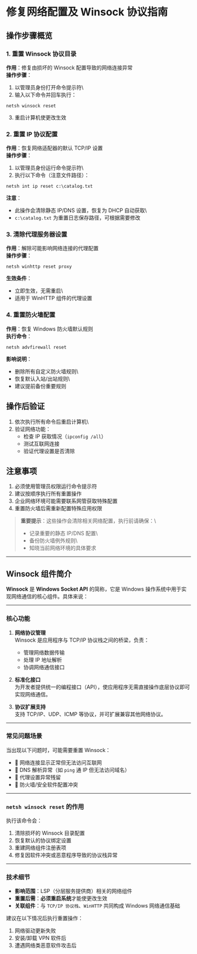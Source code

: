 # 修复网络配置及 Winsock 协议指南

## 操作步骤概览

### 1. 重置 Winsock 协议目录

**作用**：修复由损坏的 Winsock 配置导致的网络连接异常\
**操作步骤**：

1.  以管理员身份打开命令提示符\
2.  输入以下命令并回车执行：

``` batch
netsh winsock reset
```

3.  重启计算机使更改生效

### 2. 重置 IP 协议配置

**作用**：恢复网络适配器的默认 TCP/IP 设置\
**操作步骤**：

1.  以管理员身份运行命令提示符\
2.  执行以下命令（注意文件路径）：

``` batch
netsh int ip reset c:\catalog.txt
```

**注意**：

-   此操作会清除静态 IP/DNS 设置，恢复为 DHCP 自动获取\
-   `c:\catalog.txt` 为重置日志保存路径，可根据需要修改

### 3. 清除代理服务器设置

**作用**：解除可能影响网络连接的代理配置\
**操作步骤**：

``` batch
netsh winhttp reset proxy
```

**生效条件**：

-   立即生效，无需重启\
-   适用于 WinHTTP 组件的代理设置

### 4. 重置防火墙配置

**作用**：恢复 Windows 防火墙默认规则\
**执行命令**：

``` batch
netsh advfirewall reset
```

**影响说明**：

-   删除所有自定义防火墙规则\
-   恢复默认入站/出站规则\
-   建议提前备份重要规则

## 操作后验证

1.  依次执行所有命令后重启计算机\
2.  验证网络功能：
    -   检查 IP 获取情况（`ipconfig /all`）
    -   测试互联网连接
    -   验证代理设置是否清除

## 注意事项

1.  必须使用管理员权限运行命令提示符
2.  建议按顺序执行所有重置操作
3.  企业网络环境可能需要联系网管获取特殊配置
4.  重置防火墙后需重新配置特殊应用权限

> **重要提示**：这些操作会清除相关网络配置，执行前请确保：\
> - 记录重要的静态 IP/DNS 配置\
> - 备份防火墙例外规则\
> - 知晓当前网络环境的具体要求

------------------------------------------------------------------------

## **Winsock** 组件简介

**Winsock** 是 **Windows Socket API** 的简称，它是 Windows 操作系统中用于实现网络通信的核心组件。具体来说：

------------------------------------------------------------------------

### 核心功能

1.  **网络协议管理**\
    Winsock 是应用程序与 TCP/IP 协议栈之间的桥梁，负责：

    -   管理网络数据传输
    -   处理 IP 地址解析
    -   协调网络通信接口

2.  **标准化接口**\
    为开发者提供统一的编程接口（API），使应用程序无需直接操作底层协议即可实现网络通信。

3.  **协议扩展支持**\
    支持 TCP/IP、UDP、ICMP 等协议，并可扩展兼容其他网络协议。

------------------------------------------------------------------------

### 常见问题场景

当出现以下问题时，可能需要重置 Winsock：

-   🚫 网络连接显示正常但无法访问互联网
-   🚫 DNS 解析异常（如 `ping` 通 IP 但无法访问域名）
-   🚫 代理设置异常残留
-   🚫 防火墙/安全软件配置冲突

------------------------------------------------------------------------

### `netsh winsock reset` 的作用

执行该命令会：

1.  清除损坏的 Winsock 目录配置
2.  恢复默认的协议绑定设置
3.  重建网络组件注册表项
4.  修复因软件冲突或恶意程序导致的协议栈异常

------------------------------------------------------------------------

### 技术细节

-   **影响范围**：LSP（分层服务提供商）相关的网络组件
-   **重置后需**：**必须重启系统**才能使更改生效
-   **关联组件**：与 `TCP/IP 协议栈`、`WinHTTP` 共同构成 Windows 网络通信基础

建议在以下情况后执行重置操作：

1.  网络驱动更新失败
2.  安装/卸载 VPN 软件后
3.  遭遇网络类恶意软件攻击后
